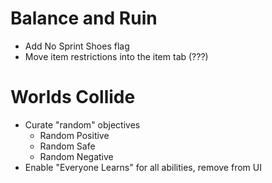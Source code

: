 # Balance and Ruin

- Add No Sprint Shoes flag
- Move item restrictions into the item tab (???)

# Worlds Collide

- Curate "random" objectives
  - Random Positive
  - Random Safe
  - Random Negative
- Enable "Everyone Learns" for all abilities, remove from UI
